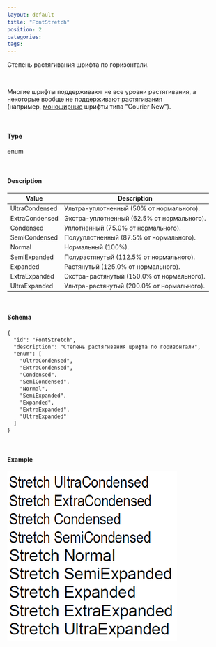 ```yaml
---
layout: default
title: "FontStretch"
position: 2
categories: 
tags: 
---
```


Степень растягивания шрифта по горизонтали.

   

Многие шрифты поддерживают не все уровни растягивания, а некоторые вообще не поддерживают растягивания (например, [моноширные](https://en.wikipedia.org/wiki/Monospaced_font) шрифты типа "Courier New").

   

#### Type

enum

  

#### Description  

|Value|Description|
|-----|-----------|
|UltraCondensed|Ультра-уплотненный (50% от нормального).|
|ExtraCondensed|Экстра-уплотненный (62.5% от нормального).|
|Condensed|Уплотненный (75.0% от нормального).|
|SemiCondensed|Полууплотненный (87.5% от нормального).|
|Normal|Нормальный (100%).|
|SemiExpanded|Полурастянутый (112.5% от нормального).|
|Expanded|Растянутый (125.0% от нормального).|
|ExtraExpanded|Экстра-растянутый (150.0% от нормального).|
|UltraExpanded|Ультра-растянутый (200.0% от нормального).|

 

#### Schema

```
{
  "id": "FontStretch",
  "description": "Степень растягивания шрифта по горизонтали",
  "enum": [
    "UltraCondensed",
    "ExtraCondensed",
    "Condensed",
    "SemiCondensed",
    "Normal",
    "SemiExpanded",
    "Expanded",
    "ExtraExpanded",
    "UltraExpanded"
  ]
}
```

   

#### Example

![](FontStretch.PNG)

 

 

